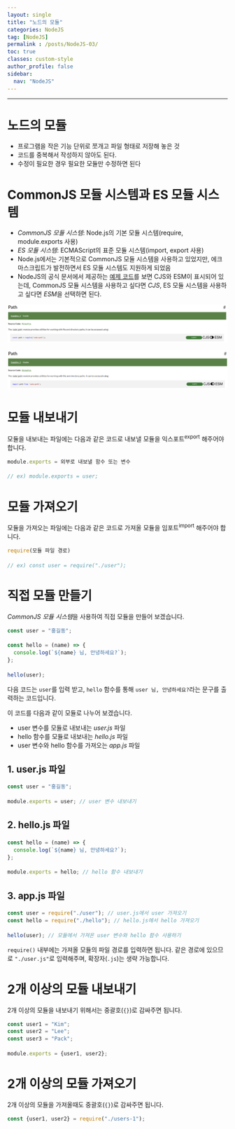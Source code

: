 ```yaml
---
layout: single
title: "노드의 모듈"
categories: NodeJS
tag: [NodeJS]
permalink : /posts/NodeJS-03/
toc: true
classes: custom-style
author_profile: false
sidebar:
  nav: "NodeJS"
---
```


<hr>

# 노드의 모듈

- 프로그램을 작은 기능 단위로 쪼개고 파일 형태로 저장해 놓은 것
- 코드를 중복해서 작성하지 않아도 된다.
- 수정이 필요한 경우 필요한 모듈만 수정하면 된다

# CommonJS 모듈 시스템과 ES 모듈 시스템

- *CommonJS 모듈 시스템*: Node.js의 기본 모듈 시스템(require, module.exports 사용)
- *ES 모듈 시스템*: ECMAScript의 표준 모듈 시스템(import, export 사용)
- Node.js에서는 기본적으로 CommonJS 모듈 시스템을 사용하고 있었지만, 에크마스크립트가 발전하면서 ES 모듈 시스템도 지원하게 되었음
- NodeJS의 공식 문서에서 제공하는 [예제 코드](https://nodejs.org/docs/latest/api/path.html#pathdirnamepath)를 보면 CJS와 ESM이 표시되어 있는데, CommonJS 모듈 시스템을 사용하고 싶다면 *CJS*, ES 모듈 시스템을 사용하고 싶다면 *ESM*을 선택하면 된다.

<p id="img_center">
  <img 
        src="../../assets/images/JodeJS/3-01.png"
        alt="image"
        title="image"
  >
</p>

<p id="img_center">
  <img 
        src="../../assets/images/JodeJS/3-02.png"
        alt="image"
        title="image"
  >
</p>

# 모듈 내보내기

모듈을 내보내는 파일에는 다음과 같은 코드로 내보낼 모듈을 익스포트<sup>export</sup> 해주어야 합니다.

```javascript
module.exports = 외부로 내보낼 함수 또는 변수

// ex) module.exports = user;
```

# 모듈 가져오기

모듈을 가져오는 파일에는 다음과 같은 코드로 가져올 모듈을 임포트<sup>import</sup> 해주어야 합니다.

```javascript
require(모듈 파일 경로)

// ex) const user = require("./user");
```

# 직접 모듈 만들기

*CommonJS 모듈 시스템*을 사용하여 직접 모듈을 만들어 보겠습니다.

```javascript
const user = "홍길동";

const hello = (name) => {
  console.log(`${name} 님, 안녕하세요?`);
};

hello(user);
```

다음 코드는 `user`를 입력 받고, `hello` 함수를 통해 `user 님, 안녕하세요?`라는 문구를 출력하는 코드입니다.

이 코드를 다음과 같이 모듈로 나누어 보겠습니다.

- user 변수를 모듈로 내보내는 *user.js* 파일
- hello 함수를 모듈로 내보내는 *hello.js* 파일
- user 변수와 hello 함수를 가져오는 *app.js* 파일

## 1. user.js 파일

```javascript
const user = "홍길동";

module.exports = user; // user 변수 내보내기
```

## 2. hello.js 파일

```javascript
const hello = (name) => {
  console.log(`${name} 님, 안녕하세요?`);
};

module.exports = hello; // hello 함수 내보내기
```

## 3. app.js 파일

```javascript
const user = require("./user"); // user.js에서 user 가져오기
const hello = require("./hello"); // hello.js에서 hello 가져오기

hello(user); // 모듈에서 가져온 user 변수와 hello 함수 사용하기
```

`require()` 내부에는 가져올 모듈의 파일 경로를 입력하면 됩니다. 같은 경로에 있으므로 `"./user.js"`로 입력해주며, 확장자(`.js`)는 생략 가능합니다.

# 2개 이상의 모듈 내보내기

2개 이상의 모듈을 내보내기 위해서는 중괄호(`{}`)로 감싸주면 됩니다.

```javascript
const user1 = "Kim";
const user2 = "Lee";
const user3 = "Pack";

module.exports = {user1, user2};
```

# 2개 이상의 모듈 가져오기

2개 이상의 모듈을 가져올때도 중괄호(`{}`)로 감싸주면 됩니다.

```javascript
const {user1, user2} = require("./users-1");
```